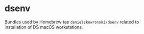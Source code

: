 # dsenv

Bundles used by Homebrew tap `danielskowronski/dsenv` related to installation of DS macOS workstations.
